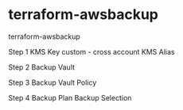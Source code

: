 # terraform-awsbackup
terraform-awsbackup

Step 1
KMS Key custom - cross account
KMS Alias

Step 2
Backup Vault

Step 3
Backup Vault Policy

Step 4
Backup Plan
Backup Selection